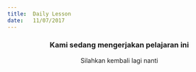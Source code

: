```yaml
---
title:  Daily Lesson
date:   11/07/2017
---
```


### <center>Kami sedang mengerjakan pelajaran ini</center>
<center>Silahkan kembali lagi nanti</center>